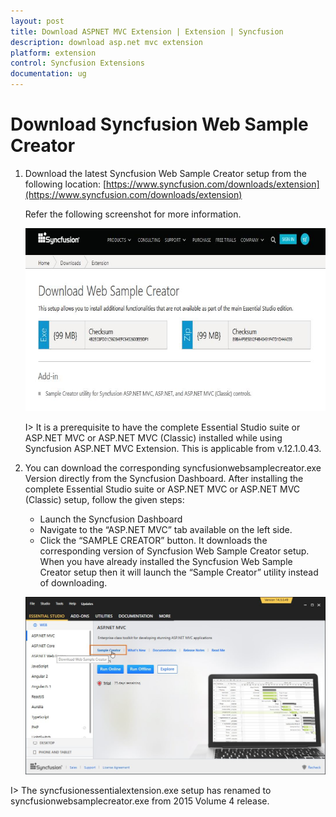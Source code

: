```yaml
---
layout: post
title: Download ASPNET MVC Extension | Extension | Syncfusion
description: download asp.net mvc extension 
platform: extension
control: Syncfusion Extensions
documentation: ug
---
```


# Download Syncfusion Web Sample Creator 

1. Download the latest Syncfusion Web Sample Creator setup from the following location: [https://www.syncfusion.com/downloads/extension](https://www.syncfusion.com/downloads/extension)

   Refer the following screenshot for more information.

   ![](Download-ASPNET-MVC-Extension_images/Download-ASPNET-MVC-Extension_img1.jpeg)

   I> It is a prerequisite to have the complete Essential Studio suite or ASP.NET MVC or ASP.NET MVC (Classic) installed while using Syncfusion ASP.NET MVC Extension. This is applicable from v.12.1.0.43.

2. You can download the corresponding syncfusionwebsamplecreator.exe Version directly from the Syncfusion Dashboard. After installing the complete Essential Studio suite or ASP.NET MVC or ASP.NET MVC (Classic) setup, follow the given steps:

   * Launch the Syncfusion Dashboard 
   * Navigate to the “ASP.NET MVC” tab available on the left side.
   * Click the “SAMPLE CREATOR” button. It downloads the corresponding version of Syncfusion Web Sample Creator setup. When you have already installed the Syncfusion Web Sample Creator setup then it will launch the “Sample Creator” utility instead of downloading. 

    ![](Download-ASPNET-MVC-Extension_images/Download-ASPNET-MVC-Extension_img2.jpeg)

I> The syncfusionessentialextension.exe setup has renamed to syncfusionwebsamplecreator.exe from 2015 Volume 4 release.

